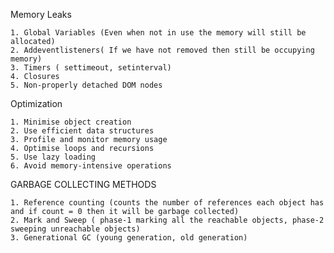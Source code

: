 Memory Leaks

    1. Global Variables (Even when not in use the memory will still be allocated)
    2. Addeventlisteners( If we have not removed then still be occupying memory)
    3. Timers ( settimeout, setinterval)
    4. Closures
    5. Non-properly detached DOM nodes

Optimization

    1. Minimise object creation
    2. Use efficient data structures
    3. Profile and monitor memory usage
    4. Optimise loops and recursions
    5. Use lazy loading
    6. Avoid memory-intensive operations

GARBAGE COLLECTING METHODS

    1. Reference counting (counts the number of references each object has and if count = 0 then it will be garbage collected)
    2. Mark and Sweep ( phase-1 marking all the reachable objects, phase-2 sweeping unreachable objects)
    3. Generational GC (young generation, old generation)
